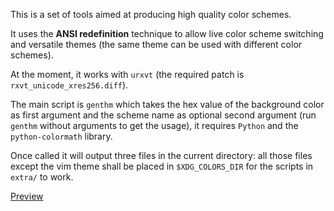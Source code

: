 This is a set of tools aimed at producing high quality color schemes.

It uses the **ANSI redefinition** technique to allow live color scheme switching and versatile themes (the same theme can be used with different color schemes).

At the moment, it works with `urxvt` (the required patch is `rxvt_unicode_xres256.diff`).

The main script is `genthm` which takes the hex value of the background color as first argument and the scheme name as optional second argument (run `genthm` without arguments to get the usage), it requires `Python` and the `python-colormath` library.

Once called it will output three files in the current directory: all those files except the vim theme shall be placed in `$XDG_COLORS_DIR` for the scripts in `extra/` to work.

[Preview](http://ge.tt/23u6FNC/v/3)
